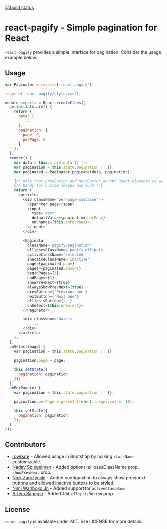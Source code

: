 [![build status](https://secure.travis-ci.org/bebraw/react-pagify.png)](http://travis-ci.org/bebraw/react-pagify)
# react-pagify - Simple pagination for React

`react-pagify` provides a simple interface for pagination. Consider the usage example below.

## Usage

```javascript
var Paginator = require('react-pagify');

require('react-pagify/style.css');

module.exports = React.createClass({
  getInitialState() {
    return {
      data: [
        ...
      ],
      pagination: {
        page: 0,
        perPage: 5
      }
    };
  },
  render() {
    var data = this.state.data || [];
    var pagination = this.state.pagination || {};
    var paginated = Paginator.paginate(data, pagination);

    {/* note that prevButton and nextButton accept React elements as well! */}
    {/* handy for custom images and such */}
    return (
      <article>
        <div className='per-page-container'>
          <span>Per page</span>
          <input
            type='text'
            defaultValue={pagination.perPage}
            onChange={this.onPerPage}>
          </input>
        </div>

        <Paginator
          className='pagify-pagination'
          ellipsesClassName='pagify-ellipsis'
          activeClassName='selected'
          inactiveClassName='inactive'
          page={paginated.page}
          pages={paginated.amount}
          beginPages={3}
          endPages={3}
          showPrevNext={true}
          alwaysShowPrevNext={true}
          prevButton={'Previous one'}
          nextButton={'Next one'}
          ellipsisButton={'…'}
          onSelect={this.onSelect}>
        </Paginator>

        <div className='data'>
            ...
        </div>
      </article>
    );
  },
  onSelect(page) {
    var pagination = this.state.pagination || {};

    pagination.page = page;

    this.setState({
      pagination: pagination
    });
  },
  onPerPage(e) {
    var pagination = this.state.pagination || {};

    pagination.perPage = parseInt(event.target.value, 10);

    this.setState({
      pagination: pagination
    });
  }
});
```

## Contributors

* [rowbare](https://github.com/rowbare) - Allowed usage in Bootstrap by making `className` customizable.
* [Nadav Spiegelman](https://github.com/nadavspi) - Added optional ellipsesClassName prop, `showPrevNext` prop.
* [Nick Zarczynski](https://github.com/jacktrades) - Added configuration to always show prev/next buttons and allowed inactive buttons to be styled.
* [Nimi Wariboko Jr.](https://github.com/nemothekid) - Added support for `activeClassName`.
* [Artem Sapegin](https://github.com/sapegin) - Added `Add ellipsisButton` prop.

## License

`react-pagify` is available under MIT. See LICENSE for more details.
